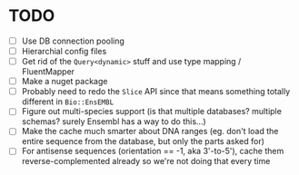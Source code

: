 # TODO

- [ ] Use DB connection pooling
- [ ] Hierarchial config files
- [ ] Get rid of the `Query<dynamic>` stuff and use type mapping / FluentMapper
- [ ] Make a nuget package
- [ ] Probably need to redo the `Slice` API since that means something totally different in `Bio::EnsEMBL`
- [ ] Figure out multi-species support (is that multiple databases? multiple schemas? surely Ensembl has a way to do this...)
- [ ] Make the cache much smarter about DNA ranges (eg. don't load the entire sequence from the database, but only the parts asked for)
- [ ] For antisense sequences (orientation == -1, aka 3'-to-5'), cache them reverse-complemented already so we're not doing that every time
